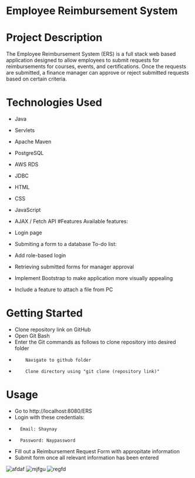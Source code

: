 # Employee Reimbursement System 
# Project Description 
The Employee Reimbursement System (ERS) is a full stack web based application designed to allow employees to submit requests for reimbursements for courses, events, and certifications. Once the requests are submitted, a finance manager can approve or reject submitted requests based on certain criteria.
# Technologies Used
* Java
* Servlets
* Apache Maven
* PostgreSQL
* AWS RDS
* JDBC
* HTML
* CSS
* JavaScript
* AJAX / Fetch API
#Features
Available features:

* Login page
* Submiting a form to a database
To-do list:

* Add role-based login
* Retrieving submitted forms for manager approval
* Implement Bootstrap to make application more visually appealing
* Include a feature to attach a file from PC
# Getting Started
* Clone repository link on GitHub
* Open Git Bash
* Enter the Git commands as follows to clone repository into desired folder
*         Navigate to github folder
*         Clone directory using "git clone (repository link)"
# Usage
* Go to http://localhost:8080/ERS
* Login with these credentials:
*       Email: Shaynay
*       Password: Naypassword
* Fill out a Reimbursement Request Form with appropitate information
* Submit form once all relevant information has been entered

![afdaf](https://user-images.githubusercontent.com/86751429/157699845-fcd76c7e-9b66-4245-8493-3e65821278a7.png)
![mjfgu](https://user-images.githubusercontent.com/86751429/157700204-5227ff38-3a77-4e07-8660-020d217259ef.png)
![regfd](https://user-images.githubusercontent.com/86751429/157700221-e1d8d0d6-f58e-4014-b473-626364cddf2a.png)

